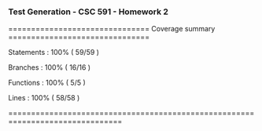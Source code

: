 ### Test Generation - CSC 591 - Homework 2


=============================== Coverage summary ===============================

Statements   : 100% ( 59/59 )

Branches     : 100% ( 16/16 )

Functions    : 100% ( 5/5 )

Lines        : 100% ( 58/58 )

 ===============================================================================
